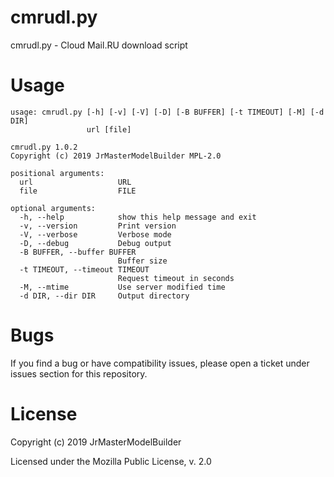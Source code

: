 # cmrudl.py

cmrudl.py - Cloud Mail.RU download script


# Usage

```
usage: cmrudl.py [-h] [-v] [-V] [-D] [-B BUFFER] [-t TIMEOUT] [-M] [-d DIR]
                 url [file]

cmrudl.py 1.0.2
Copyright (c) 2019 JrMasterModelBuilder MPL-2.0

positional arguments:
  url                   URL
  file                  FILE

optional arguments:
  -h, --help            show this help message and exit
  -v, --version         Print version
  -V, --verbose         Verbose mode
  -D, --debug           Debug output
  -B BUFFER, --buffer BUFFER
                        Buffer size
  -t TIMEOUT, --timeout TIMEOUT
                        Request timeout in seconds
  -M, --mtime           Use server modified time
  -d DIR, --dir DIR     Output directory
```


# Bugs

If you find a bug or have compatibility issues, please open a ticket under issues section for this repository.


# License

Copyright (c) 2019 JrMasterModelBuilder

Licensed under the Mozilla Public License, v. 2.0
